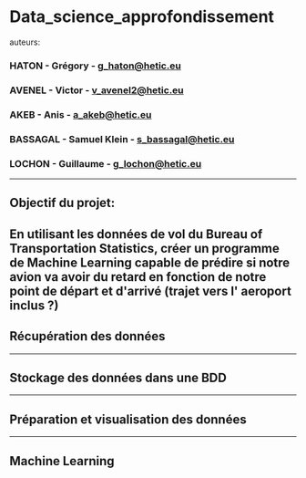 # Data_science_approfondissement

auteurs:
### HATON - Grégory - g_haton@hetic.eu
### AVENEL - Victor - v_avenel2@hetic.eu
### AKEB - Anis - a_akeb@hetic.eu
### BASSAGAL - Samuel Klein - s_bassagal@hetic.eu
### LOCHON - Guillaume - g_lochon@hetic.eu
---
## Objectif du projet: 

En utilisant les données de vol du Bureau of Transportation Statistics, créer un programme de Machine Learning capable de prédire si notre avion va avoir du retard en fonction de notre point de départ et d'arrivé (trajet vers l'
aeroport inclus ?)
---
## Récupération des données
---
## Stockage des données dans une BDD

---

## Préparation et visualisation des données

---

## Machine Learning